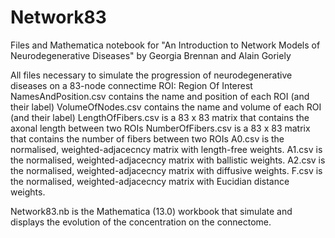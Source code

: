 # Network83
Files and Mathematica notebook for "An Introduction to Network Models of Neurodegenerative Diseases"
by Georgia Brennan and Alain Goriely

All files necessary to simulate the progression of neurodegenerative diseases on a 83-node connectime
ROI: Region Of Interest
NamesAndPosition.csv contains the name and position of each ROI (and their label)
VolumeOfNodes.csv contains the name and volume of each ROI (and their label)
LengthOfFibers.csv  is a 83 x 83 matrix that contains the axonal length between two ROIs
NumberOfFibers.csv  is a 83 x 83 matrix that contains the number of fibers between two ROIs
A0.csv is the normalised, weighted-adjacecncy matrix with length-free weights.
A1.csv is the normalised, weighted-adjacecncy matrix with ballistic weights.
A2.csv is the normalised, weighted-adjacecncy matrix with diffusive weights.
F.csv is the normalised, weighted-adjacecncy matrix with Eucidian distance weights.

Network83.nb is the Mathematica (13.0) workbook that simulate and displays the evolution of the concentration on the connectome.

